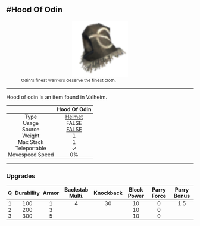 <meta property="og:title" content="Hood of Odin - MoreValheim" /><meta property="og:type" content="website" /><meta property="og:image" content="/assets/hood_of_odin.png" /><meta property="og:description" content="Hood of Odin is an item found in Valheim." /><meta name="theme-color" content="#546D78"><meta name="twitter:card" content="summary_large_image">
#Hood Of Odin
-------------
<style>img {width:20px;}.tb {width:150px;display: block;margin-left: auto;margin-right: auto;}</style>

<style>.md-typeset table:not([class]) th:not([align]) {min-width:unset!important;}</style>
<style>td{padding:0em 0.3em!important;text-align:center!important;border-left:.05rem solid var(--md-default-fg-color--lightest)}</style>

<style>th{padding:0.1em 0.3em!important;text-align:center!important;font-weight:bold}</style>

<style>pre{text-align:right!important}</style>
<style>table tr td:first-child {border-left: 0;};</style>

<figure><img src="/assets/hood_of_odin.png" class="tb" /><figcaption><small>Odin's finest warriors deserve the finest cloth.</small></figcaption></figure>

-------------

Hood of odin is an item found in Valheim.

|        | Hood Of Odin              |
| ----------- | ------------------------------------ |
| Type | [Helmet](../../types/helmet)
| Usage | FALSE<br>
| Source | [FALSE](../../items/false)
| Weight | 1 |
| Max Stack | 1 |
| Teleportable | ✓
| Movespeed Speed | 0%


-------------

### Upgrades
| Q | Durability | Armor | Backstab Multi. | Knockback | Block Power | Parry Force | Parry Bonus
| - | - | - | - | - | - | - | - 
1 | 100 | 1 | 4 | 30 | 10 | 0 | 1.5 | 
 | 2 | 200 | 3 |  |  | 10 | 0 |  | 
 | 3 | 300 | 5 |  |  | 10 | 0 |  | 

